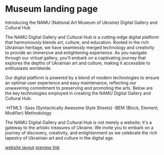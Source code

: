 # Museum landing page

Introducing the NAMU (National Art Museum of Ukraine) Digital Gallery and Cultural Hub

The NAMU Digital Gallery and Cultural Hub is a cutting-edge digital
platform that harmoniously blends art, culture, and education. Rooted in the
rich Ukrainian heritage, we have seamlessly merged technology and creativity
to provide an immersive and enlightening experience. As you navigate through
our virtual gallery, you'll embark on a captivating journey that explores the
depths of Ukrainian art and culture, making it accessible to enthusiasts worldwide.

Our digital platform is powered by a blend of modern technologies to
ensure an optimal user experience and easy maintenance, reflecting our
unwavering commitment to preserving and promoting the arts. Below are the key
technologies employed in creating the NAMU Digital Gallery and Cultural Hub:

-HTML5
-Sass (Syntactically Awesome Style Sheets)
-BEM (Block, Element, Modifier) Methodology

The NAMU Digital Gallery and Cultural Hub is not merely a website;
it's a gateway to the artistic treasures of Ukraine. We invite you to
embark on a journey of discovery, creativity, and enlightenment as we
celebrate the rich tapestry of Ukrainian art and culture in the digital age.

[website layout](https://www.figma.com/file/cRBCqE06cDrY3s4jX7h3iY/%D0%9D%D0%90%D0%9C%D0%A3-(Edit))
[preview link](https://bodyakutsyk.github.io/Museum/)
